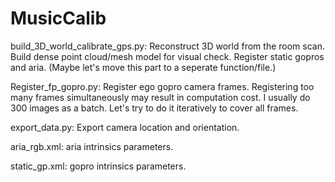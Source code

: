 # MusicCalib

build_3D_world_calibrate_gps.py:
Reconstruct 3D world from the room scan. Build dense point cloud/mesh model for visual check. 
Register static gopros and aria. (Maybe let's move this part to a seperate function/file.)

Register_fp_gopro.py:
Register ego gopro camera frames. Registering too many frames simultaneously may result in computation cost. 
I usually do 300 images as a batch. Let's try to do it iteratively to cover all frames. 

export_data.py:
Export camera location and orientation. 

aria_rgb.xml: aria intrinsics parameters. 

static_gp.xml: gopro intrinsics parameters. 

